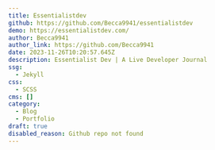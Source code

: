 ```yaml
---
title: Essentialistdev
github: https://github.com/Becca9941/essentialistdev
demo: https://essentialistdev.com/
author: Becca9941
author_link: https://github.com/Becca9941
date: 2023-11-26T10:20:57.645Z
description: Essentialist Dev | A Live Developer Journal
ssg:
  - Jekyll
css:
  - SCSS
cms: []
category:
  - Blog
  - Portfolio
draft: true
disabled_reason: Github repo not found
---
```

